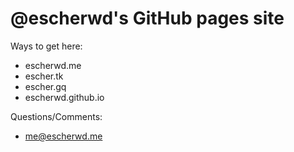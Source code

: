 # @escherwd's GitHub pages site

Ways to get here:
* escherwd.me
* escher.tk
* escher.gq
* escherwd.github.io

Questions/Comments:
* me@escherwd.me
